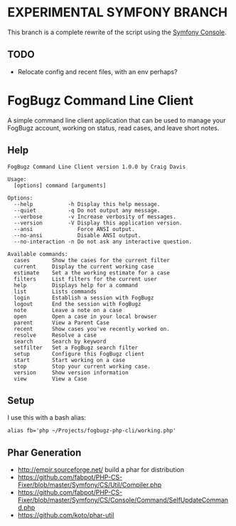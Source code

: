 # EXPERIMENTAL SYMFONY BRANCH

This branch is a complete rewrite of the script using the [Symfony Console][sc].

## TODO

* Relocate config and recent files, with an env perhaps?


# FogBugz Command Line Client

A simple command line client application that can be used to manage your FogBugz
account, working on status, read cases, and leave short notes.

## Help

    FogBugz Command Line Client version 1.0.0 by Craig Davis
    
    Usage:
      [options] command [arguments]
    
    Options:
      --help           -h Display this help message.
      --quiet          -q Do not output any message.
      --verbose        -v Increase verbosity of messages.
      --version        -V Display this application version.
      --ansi              Force ANSI output.
      --no-ansi           Disable ANSI output.
      --no-interaction -n Do not ask any interactive question.
    
    Available commands:
      cases       Show the cases for the current filter
      current     Display the current working case
      estimate    Set a the working estimate for a case
      filters     List filters for the current user
      help        Displays help for a command
      list        Lists commands
      login       Establish a session with FogBugz
      logout      End the session with FogBugz
      note        Leave a note on a case
      open        Open a case in your local browser
      parent      View a Parent Case
      recent      Show cases you've recently worked on.
      resolve     Resolve a case
      search      Search by keyword
      setfilter   Set a FogBugz search filter
      setup       Configure this FogBugz client
      start       Start working on a case
      stop        Stop your current working case.
      version     Show version information
      view        View a Case
    
## Setup

I use this with a bash alias:

    alias fb='php ~/Projects/fogbugz-php-cli/working.php'
    
## Phar Generation

* http://empir.sourceforge.net/ build a phar for distribution
* https://github.com/fabpot/PHP-CS-Fixer/blob/master/Symfony/CS/Util/Compiler.php
* https://github.com/fabpot/PHP-CS-Fixer/blob/master/Symfony/CS/Console/Command/SelfUpdateCommand.php
* https://github.com/koto/phar-util
    
    
[sc]: http://symfony.com/doc/current/components/console.html